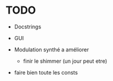 # TODO

- Docstrings

- GUI

- Modulation synthé a améliorer
  - finir le shimmer (un jour peut etre)

- faire bien toute les consts
